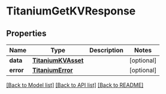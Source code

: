 # TitaniumGetKVResponse


## Properties
Name | Type | Description | Notes
------------ | ------------- | ------------- | -------------
**data** | [**TitaniumKVAsset**](TitaniumKVAsset.md) |  | [optional] 
**error** | [**TitaniumError**](TitaniumError.md) |  | [optional] 

[[Back to Model list]](../README.md#documentation-for-models) [[Back to API list]](../README.md#documentation-for-api-endpoints) [[Back to README]](../README.md)


